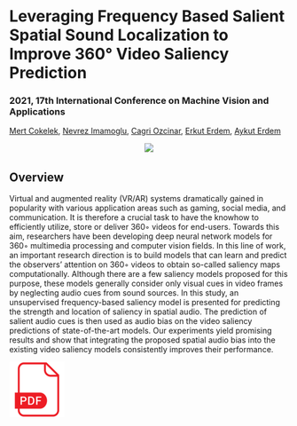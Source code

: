 
# Leveraging Frequency Based Salient Spatial Sound Localization to Improve 360° Video Saliency Prediction
### 2021, 17th International Conference on Machine Vision and Applications
[Mert Cokelek](https://scholar.google.com/citations?user=wTsdq_cAAAAJ&hl=en), [Nevrez Imamoglu](https://scholar.google.com/citations?user=VJgx61MAAAAJ&hl=en), [Cagri Ozcinar](https://scholar.google.com/citations?user=KHuC72wAAAAJ&hl=en), [Erkut Erdem](https://scholar.google.com/citations?user=eALwl74AAAAJ&hl=en), [Aykut Erdem](https://scholar.google.com/citations?user=-xA1_OAAAAAJ&hl=en)

<p align="center">
  <img src="sample.gif"/>
</p>

## **Overview**
Virtual and augmented reality (VR/AR) systems dramatically gained in popularity with various application areas such as gaming, social media, and communication. It is therefore a crucial task to have the knowhow to efficiently utilize, store or deliver 360◦ videos for end-users. Towards this aim, researchers have been developing deep neural network models for 360◦ multimedia processing and computer vision fields. In this line of work, an important research direction is to build models that can learn and predict the observers’ attention on 360◦ videos to obtain so-called saliency maps computationally. Although there are a few saliency models proposed for this purpose, these models generally consider only visual cues in video frames by neglecting audio cues from sound sources. In this study, an unsupervised frequency-based saliency model is presented for predicting the strength and location of saliency in spatial audio. The prediction of salient audio cues is then used as audio bias on the video saliency predictions of state-of-the-art models. Our experiments yield promising results and show that integrating the proposed spatial audio bias into the existing video saliency models consistently improves their performance.


<p href="http://www.mva-org.jp/Proceedings/2021/papers/O1-3-4.pdf">
   <img src="pdflogo100.png"
   width=100" height="100">
</p>
